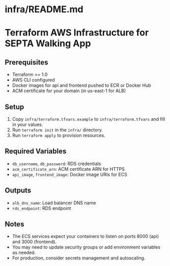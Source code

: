 # infra/README.md
# Terraform AWS Infrastructure for SEPTA Walking App

## Prerequisites
- Terraform >= 1.0
- AWS CLI configured
- Docker images for api and frontend pushed to ECR or Docker Hub
- ACM certificate for your domain (in us-east-1 for ALB)

## Setup
1. Copy `infra/terraform.tfvars.example` to `infra/terraform.tfvars` and fill in your values.
2. Run `terraform init` in the `infra/` directory.
3. Run `terraform apply` to provision resources.

## Required Variables
- `db_username`, `db_password`: RDS credentials
- `acm_certificate_arn`: ACM certificate ARN for HTTPS
- `api_image`, `frontend_image`: Docker image URIs for ECS

## Outputs
- `alb_dns_name`: Load balancer DNS name
- `rds_endpoint`: RDS endpoint

## Notes
- The ECS services expect your containers to listen on ports 8000 (api) and 3000 (frontend).
- You may need to update security groups or add environment variables as needed.
- For production, consider secrets management and autoscaling.

